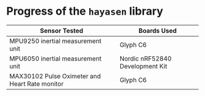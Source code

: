 # Progress of the `hayasen` library

| Sensor Tested | Boards Used |
| -------------- | --------------- |
| MPU9250 inertial measurement unit | Glyph C6 |
| MPU6050 inertial measurement unit | Nordic nRF52840 Development Kit |
| MAX30102 Pulse Oximeter and Heart Rate monitor | Glyph C6|

